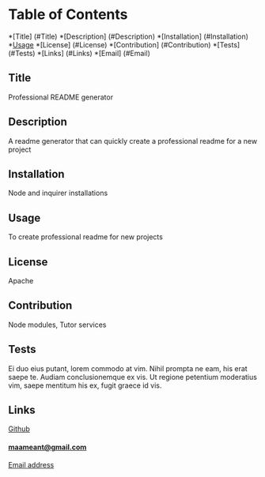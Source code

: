
# Table of Contents
*[Title] (#Title)
*[Description] (#Description)
*[Installation] (#Installation)
*[Usage](#Usage)
*[License] (#License)
*[Contribution] (#Contribution)
*[Tests] (#Tests)
*[Links] (#Links)
*[Email] (#Email)

## Title
Professional README generator  
## Description
A readme generator that can quickly create a professional readme for a new project
## Installation
Node and inquirer installations
## Usage
To create professional readme for new projects
## License
Apache
## Contribution
Node modules, Tutor services
## Tests
Ei duo eius putant, lorem commodo at vim. Nihil prompta ne eam, his erat saepe te. Audiam conclusionemque ex vis. Ut regione petentium moderatius vim, saepe mentitum his ex, fugit graece id vis.
## Links
<a href= "https://github.com/maamesekyere"> Github</a>
#### maameant@gmail.com 
<a href="mailto:maameant@gmail.com"> Email address</a>
        
        